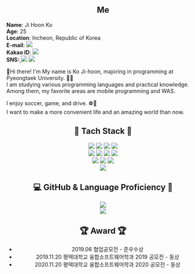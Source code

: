 ## <div align="center">Me
**Name**: Ji Hoon Ko  
**Age**: 25  
**Location**: Incheon, Republic of Korea  
**E-mail**: <img src="https://img.shields.io/badge/emibgo2@naver.com-EA4335?style=flat-square&logo=Gmail&logoColor=white"/>   
**Kakao ID**: <img src="https://img.shields.io/badge/emibgo2-FFCD00?style=flat-square&logo=KakaoTalk&logoColor=white"/>   
**SNS:**<a href="https://facebook.com/profile.php?ref=bookmarks"> <img src="https://img.shields.io/badge/facebook-1877F2?style=flat-square&logo=facebook&logoColor=white"/><a> <a href="https://www.instagram.com/jihun6121/"><img src="https://img.shields.io/badge/Instagram-E4405F?style=flat-square&logo=Instagram&logoColor=white"/> <a>   



 👋Hi there! I'm My name is Ko Ji-hoon, majoring in programming at Pyeongtaek University. :school::smiley:  
I am studying various programming languages and practical knowledge. Among them, my favorite areas are mobile programming and WAS.
  
I enjoy soccer, game, and drive. :soccer::blue_car:  
I want to make a more convenient life and an amazing world than now.


  

## <div align="center"><center> :hammer: Tach Stack :wrench:</div>
<div align="center">
<img src="https://img.shields.io/badge/Android-6DB33F?style=flat-square&logo=Android&logoColor=white"/>
<img src="https://img.shields.io/badge/Spring MVC-6DB33F?style=flat-square&logo=Spring&logoColor=white"/>
<img src="https://img.shields.io/badge/SpringBoot-6DB33F?style=flat-square&logo=SpringBoot&logoColor=white"/>  
<img src="https://img.shields.io/badge/Django-092E20?style=flat-square&logo=Django&logoColor=white"/>  

<div align="center">
<img src="https://img.shields.io/badge/Java-007396?style=flat-square&logo=Java&logoColor=white"/>
<img src="https://img.shields.io/badge/Python-3776AB?style=flat-square&logo=Python&logoColor=white"/>
<img src="https://img.shields.io/badge/C Sharp-00599C?style=flat-square&logo=C Sharp&logoColor=white"/>
<img src="https://img.shields.io/badge/JSP-007396?style=flat-square&logo=Java&logoColor=white"/>

<div align="center">
<img src="https://img.shields.io/badge/MySQL-4479A1?style=flat-square&logo=Mysql&logoColor=white"/>
<img src="https://img.shields.io/badge/Git-F05032?style=flat-square&logo=Git&logoColor=white"/> 
<img src="https://img.shields.io/badge/GitHub-181717?style=flat-square&logo=GitHub&logoColor=white"/> 
<div align="center">
<img src="https://img.shields.io/badge/AWS-232F3E?style=flat-square&logo=Amazon AWS&logoColor=white"/> 
 
 
## <center>:computer: GitHub & Language Proficiency :eyes:	


<center>
  <img align="center" src=https://github-readme-stats.vercel.app/api?username=emibgo2&&show_icons&theme=tokyonight />
  <div align="center">
   <img align="center" src=https://github-readme-stats.vercel.app/api/top-langs/?username=emibgo2&layout=compact&theme=tokyonight&exclude_repo=Django-Project />

##  :trophy: Award  :trophy:
- 2019.06 협업공모전 - 준우수상
- 2019.11.20 평택대학교 융합소프트웨어학과 2019 공모전 - 동상
- 2020.11.20 평택대학교 융합소프트웨어학과 2020 공모전 - 동상



